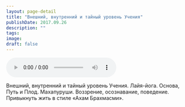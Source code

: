 ```yaml
---
layout: page-detail
title: "Внешний, внутренний и тайный уровень Учения"
publishDate: 2017.09.26
description: ""
tags:
image:
draft: false
---
```


<audio title="2017.09.26 - Внешний, внутренний и тайный уровень Учения.mp3" src="/upload/iblock/9ec/9ecbc952eb616e14c2cdec1ad9454571.mp3" controls=""></audio>

 Внешний, внутренний и тайный уровень Учения. Лайя-йога. Основа, Путь и Плод. Махапуруши. Воззрение, осознавание, поведение. Привыкнуть жить в стиле «Ахам Брахмасми». 

  
